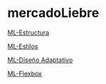 # mercadoLiebre
[ML-Estructura](https://github.com/GasmauC/mercadoLiebre/tree/ML-Estructura)

[ML-Estilos](https://github.com/GasmauC/mercadoLiebre/tree/ML-Estilos)

[ML-Diseño Adaptativo](https://github.com/GasmauC/mercadoLiebre/tree/ML-Disenio-Adaptativo)

[ML-Flexbox](https://github.com/GasmauC/mercadoLiebre/tree/ML-Flexbox)
